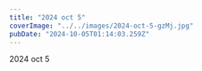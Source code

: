 ```yaml
---
title: "2024 oct 5"
coverImage: "../../images/2024-oct-5-gzMj.jpg"
pubDate: "2024-10-05T01:14:03.259Z"
---
```


2024 oct 5
